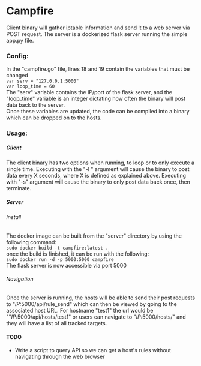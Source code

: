 # Campfire
Client binary will gather iptable information and send it to a web server via POST request.  The server is a dockerized flask server running the simple app.py file.  

### Config:
In the "campfire.go" file, lines 18 and 19 contain the variables that must be changed  
`var serv = "127.0.0.1:5000"`  
`var loop_time = 60`  
The "serv" variable contains the IP/port of the flask server, and the "loop_time" variable is an integer dictating how often the binary will post data back to the server.    
Once these variables are updated, the code can be compiled into a binary which can be dropped on to the hosts.


### Usage:
##### Client
The client binary has two options when running, to loop or to only execute a single time.  Executing with the "-l " argument will cause the binary to post data every X seconds, where X is defined as explained above. Executing with "-s" argument will cause the binary to only post data back once, then terminate.

##### Server
###### Install
The docker image can be built from the "server" directory by using the following command:  
`sudo docker build -t campfire:latest .`  
once the build is finished, it can be run with the following:  
`sudo docker run -d -p 5000:5000 campfire`  
The flask server is now accessible via port 5000  

###### Navigation
Once the server is running, the hosts will be able to send their post requests to "_IP_:5000/api/rule_send" which can then be viewed by going to the associated host URL.  For hostname "test1" the url would be ""_IP_:5000/api/hosts/test1" or users can navigate to "_IP_:5000/hosts/" and they will have a list of all tracked targets.  

#### TODO
* Write a script to query API so we can get a host's rules without navigating through the web browser   
